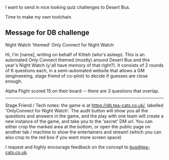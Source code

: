 <!--
SPDX-FileCopyrightText: 2024 Benedict Harcourt <ben.harcourt@harcourtprogramming.co.uk>

SPDX-License-Identifier: BSD-2-Clause
-->

I want to send in nice looking quiz challenges to Desert Bus.

Time to make my own toolchain.


## Message for DB challenge

Night Watch 'themed' Only Connect for Night Watch

Hi, I'm [name], writing on behalf of Kitteh (who's asleep).
This is an automated Only Connect themed (mostly) around Desert Bus and this year's Night Watch (y'all have memory of that right?).
It consists of 2 rounds of 6 questions each, in a semi-automated website that allows a GM (engineeeing, stage friend of co-pilot) to decide if guesses are close enough.

Alpha Flight scored 15 on their board -- there are 3 questions that overlap.

---

Stage Friend / Tech notes: the game is at https://db.tea-cats.co.uk/, labelled 'OnlyConnect for Night Watch'.
The audit button will show you all the questions and answers in the game, and the play with one team will create a new instance of the game, and take you to the 'secret' DM url.
You can either crop the marked area at the bottom, or open the public page on another tab / machine to show the entertainers and stream! (which you can also crop to the red box if you want more screen space)

I request and highly encourage feedback on the concept to bus@tea-cats.co.uk.
